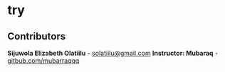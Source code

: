 # try
## Contributors 

**Sijuwola Elizabeth Olatiilu** - [solatiilu@gmail.com](solatiilu@gmail.com)
**Instructor: Mubaraq** - [gitbub.com/mubarraqqq](github.com/mubarraqqq)
